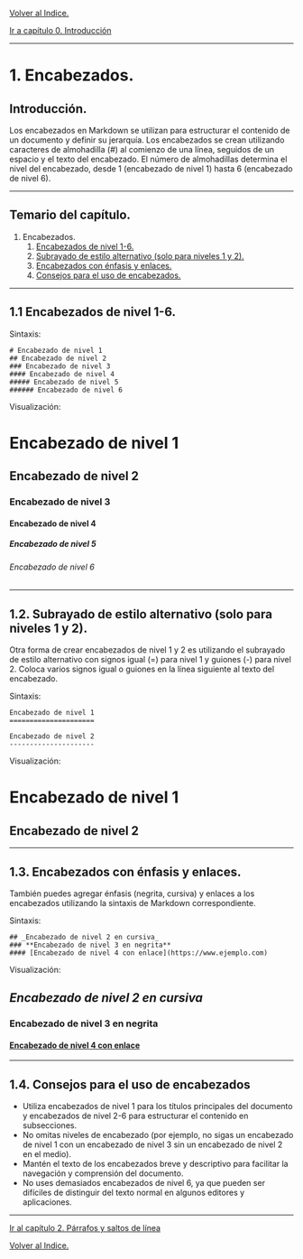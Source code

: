 [Volver al Indice.](../readme.md)

[Ir a capítulo 0. Introducción](../00-Introduccion/readme.md)

---

# 1. Encabezados.

## Introducción.
Los encabezados en Markdown se utilizan para estructurar el contenido de un documento y definir su jerarquía. Los encabezados se crean utilizando caracteres de almohadilla (#) al comienzo de una línea, seguidos de un espacio y el texto del encabezado. El número de almohadillas determina el nivel del encabezado, desde 1 (encabezado de nivel 1) hasta 6 (encabezado de nivel 6).

---

## Temario del capítulo.

1. Encabezados.
    1. [Encabezados de nivel 1-6.](#11-encabezados-de-nivel-1-6)
    2. [Subrayado de estilo alternativo (solo para niveles 1 y 2).](#12-subrayado-de-estilo-alternativo-solo-para-niveles-1-y-2)
    3. [Encabezados con énfasis y enlaces.](#13-encabezados-con-énfasis-y-enlaces)
    4. [Consejos para el uso de encabezados.](#14-consejos-para-el-uso-de-encabezados)

---

## 1.1 Encabezados de nivel 1-6.
Sintaxis:
~~~
# Encabezado de nivel 1
## Encabezado de nivel 2
### Encabezado de nivel 3
#### Encabezado de nivel 4
##### Encabezado de nivel 5
###### Encabezado de nivel 6
~~~
Visualización:

# Encabezado de nivel 1
## Encabezado de nivel 2
### Encabezado de nivel 3
#### Encabezado de nivel 4
##### Encabezado de nivel 5
###### Encabezado de nivel 6

---

## 1.2. Subrayado de estilo alternativo (solo para niveles 1 y 2).
Otra forma de crear encabezados de nivel 1 y 2 es utilizando el subrayado de estilo alternativo con signos igual (=) para nivel 1 y guiones (-) para nivel 2. Coloca varios signos igual o guiones en la línea siguiente al texto del encabezado.

Sintaxis:

~~~
Encabezado de nivel 1
=====================

Encabezado de nivel 2
---------------------

~~~

Visualización:

Encabezado de nivel 1
=====================

Encabezado de nivel 2
---------------------


---

## 1.3. Encabezados con énfasis y enlaces.
También puedes agregar énfasis (negrita, cursiva) y enlaces a los encabezados utilizando la sintaxis de Markdown correspondiente.

Sintaxis:

~~~
## _Encabezado de nivel 2 en cursiva_
### **Encabezado de nivel 3 en negrita**
#### [Encabezado de nivel 4 con enlace](https://www.ejemplo.com)
~~~

Visualización:

## _Encabezado de nivel 2 en cursiva_
### **Encabezado de nivel 3 en negrita**
#### [Encabezado de nivel 4 con enlace](https://www.ejemplo.com)

---

## 1.4. Consejos para el uso de encabezados
- Utiliza encabezados de nivel 1 para los títulos principales del documento y encabezados de nivel 2-6 para estructurar el contenido en subsecciones.
- No omitas niveles de encabezado (por ejemplo, no sigas un encabezado de nivel 1 con un encabezado de nivel 3 sin un encabezado de nivel 2 en el medio).
- Mantén el texto de los encabezados breve y descriptivo para facilitar la navegación y comprensión del documento.
- No uses demasiados encabezados de nivel 6, ya que pueden ser difíciles de distinguir del texto normal en algunos editores y aplicaciones.

---

[Ir al capítulo 2. Párrafos y saltos de línea](../02-Parrafos-y-saltos-de-linea/readme.md)

[Volver al Indice.](../readme.md)

